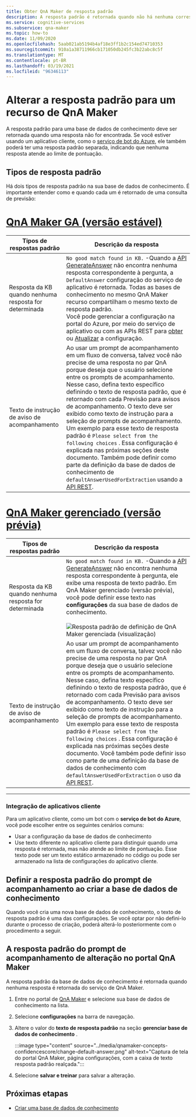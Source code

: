 ```yaml
---
title: Obter QnA Maker de resposta padrão
description: A resposta padrão é retornada quando não há nenhuma correspondência com a pergunta. Talvez você queira alterar a resposta padrão da resposta padrão standard.
ms.service: cognitive-services
ms.subservice: qna-maker
ms.topic: how-to
ms.date: 11/09/2020
ms.openlocfilehash: 5aab021ab5194b4af18e3ff1b2c154ed74710353
ms.sourcegitcommit: 910a1a38711966cb171050db245fc3b22abc8c5f
ms.translationtype: MT
ms.contentlocale: pt-BR
ms.lasthandoff: 03/19/2021
ms.locfileid: "96346113"
---
```

# <a name="change-default-answer-for-a-qna-maker-resource"></a>Alterar a resposta padrão para um recurso de QnA Maker

A resposta padrão para uma base de dados de conhecimento deve ser retornada quando uma resposta não for encontrada. Se você estiver usando um aplicativo cliente, como o [serviço de bot do Azure](/azure/bot-service/bot-builder-howto-qna), ele também poderá ter uma resposta padrão separada, indicando que nenhuma resposta atende ao limite de pontuação.

## <a name="types-of-default-answer"></a>Tipos de resposta padrão

Há dois tipos de resposta padrão na sua base de dados de conhecimento. É importante entender como e quando cada um é retornado de uma consulta de previsão:

# <a name="qna-maker-ga-stable-release"></a>[QnA Maker GA (versão estável)](#tab/v1)

|Tipos de respostas padrão|Descrição da resposta|
|--|--|
|Resposta da KB quando nenhuma resposta for determinada|`No good match found in KB.` -Quando a [API GenerateAnswer](/rest/api/cognitiveservices/qnamakerruntime/runtime/generateanswer) não encontra nenhuma resposta correspondente à pergunta, a `DefaultAnswer` configuração do serviço de aplicativo é retornada. Todas as bases de conhecimento no mesmo QnA Maker recurso compartilham o mesmo texto de resposta padrão.<br>Você pode gerenciar a configuração na portal do Azure, por meio do serviço de aplicativo ou com as APIs REST para [obter](/rest/api/appservice/webapps/listapplicationsettings) ou [Atualizar](/rest/api/appservice/webapps/updateapplicationsettings) a configuração.|
|Texto de instrução de aviso de acompanhamento|Ao usar um prompt de acompanhamento em um fluxo de conversa, talvez você não precise de uma resposta no par QnA porque deseja que o usuário selecione entre os prompts de acompanhamento. Nesse caso, defina texto específico definindo o texto de resposta padrão, que é retornado com cada Previsão para avisos de acompanhamento. O texto deve ser exibido como texto de instrução para a seleção de prompts de acompanhamento. Um exemplo para esse texto de resposta padrão é `Please select from the following choices` . Essa configuração é explicada nas próximas seções deste documento. Também pode definir como parte da definição da base de dados de conhecimento de `defaultAnswerUsedForExtraction` usando a [API REST](/rest/api/cognitiveservices/qnamaker/knowledgebase/create).|

# <a name="qna-maker-managed-preview-release"></a>[QnA Maker gerenciado (versão prévia)](#tab/v2)

|Tipos de respostas padrão|Descrição da resposta|
|--|--|
|Resposta da KB quando nenhuma resposta for determinada|`No good match found in KB.` -Quando a [API GenerateAnswer](/rest/api/cognitiveservices/qnamakerruntime/runtime/generateanswer) não encontra nenhuma resposta correspondente à pergunta, ele exibe uma resposta de texto padrão. Em QnA Maker gerenciado (versão prévia), você pode definir esse texto nas **configurações** da sua base de dados de conhecimento. <br><br> ![Resposta padrão de definição de QnA Maker gerenciada (visualização)](../media/qnamaker-how-change-default-answer/qnamaker-v2-change-default-answer.png)|
|Texto de instrução de aviso de acompanhamento|Ao usar um prompt de acompanhamento em um fluxo de conversa, talvez você não precise de uma resposta no par QnA porque deseja que o usuário selecione entre os prompts de acompanhamento. Nesse caso, defina texto específico definindo o texto de resposta padrão, que é retornado com cada Previsão para avisos de acompanhamento. O texto deve ser exibido como texto de instrução para a seleção de prompts de acompanhamento. Um exemplo para esse texto de resposta padrão é `Please select from the following choices` . Essa configuração é explicada nas próximas seções deste documento. Você também pode definir isso como parte de uma definição da base de dados de conhecimento com `defaultAnswerUsedForExtraction` o uso da [API REST](/rest/api/cognitiveservices/qnamaker/knowledgebase/create).|

---

### <a name="client-application-integration"></a>Integração de aplicativos cliente

Para um aplicativo cliente, como um bot com o **serviço de bot do Azure**, você pode escolher entre os seguintes cenários comuns:

* Usar a configuração da base de dados de conhecimento
* Use texto diferente no aplicativo cliente para distinguir quando uma resposta é retornada, mas não atende ao limite de pontuação. Esse texto pode ser um texto estático armazenado no código ou pode ser armazenado na lista de configurações do aplicativo cliente.

## <a name="set-follow-up-prompts-default-answer-when-you-create-knowledge-base"></a>Definir a resposta padrão do prompt de acompanhamento ao criar a base de dados de conhecimento

Quando você cria uma nova base de dados de conhecimento, o texto de resposta padrão é uma das configurações. Se você optar por não defini-lo durante o processo de criação, poderá alterá-lo posteriormente com o procedimento a seguir.

## <a name="change-follow-up-prompts-default-answer-in-qna-maker-portal"></a>A resposta padrão do prompt de acompanhamento de alteração no portal QnA Maker

A resposta padrão da base de dados de conhecimento é retornada quando nenhuma resposta é retornada do serviço de QnA Maker.

1. Entre no portal de [QnA Maker](https://www.qnamaker.ai/) e selecione sua base de dados de conhecimento na lista.
1. Selecione **configurações** na barra de navegação.
1. Altere o valor do **texto de resposta padrão** na seção **gerenciar base de dados de conhecimento** .

    :::image type="content" source="../media/qnamaker-concepts-confidencescore/change-default-answer.png" alt-text="Captura de tela do portal QnA Maker, página configurações, com a caixa de texto resposta padrão realçada.":::

1. Selecione **salvar e treinar** para salvar a alteração.

## <a name="next-steps"></a>Próximas etapas

* [Criar uma base de dados de conhecimento](../How-to/manage-knowledge-bases.md)